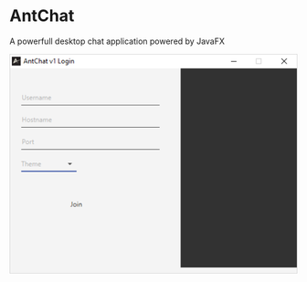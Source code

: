 # AntChat
A powerfull desktop chat application powered by JavaFX


![alt text](https://github.com/Exercon/AntChat/blob/master/screenshots/antchatlogin.png)
